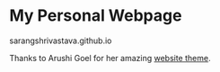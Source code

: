 # My Personal Webpage

sarangshrivastava.github.io

Thanks to Arushi Goel for her amazing [website theme](https://goelarushi.github.io/). 
